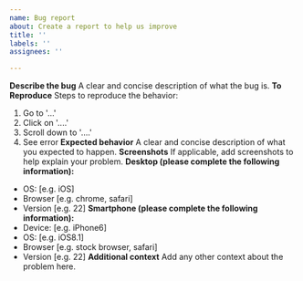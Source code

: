 ```yaml
---
name: Bug report
about: Create a report to help us improve
title: ''
labels: ''
assignees: ''

---
```


**Describe the bug**
A clear and concise description of what the bug is.
**To Reproduce**
Steps to reproduce the behavior:
1. Go to '...'
2. Click on '....'
3. Scroll down to '....'
4. See error
**Expected behavior**
A clear and concise description of what you expected to happen.
**Screenshots**
If applicable, add screenshots to help explain your problem.
**Desktop (please complete the following information):**
 - OS: [e.g. iOS]
 - Browser [e.g. chrome, safari]
 - Version [e.g. 22]
**Smartphone (please complete the following information):**
 - Device: [e.g. iPhone6]
 - OS: [e.g. iOS8.1]
 - Browser [e.g. stock browser, safari]
 - Version [e.g. 22]
**Additional context**
Add any other context about the problem here.
